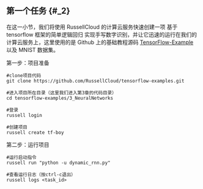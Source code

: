 ## 第一个任务 {#_2}

在这一小节，我们将使用 RussellCloud 的计算云服务快速创建一项 基于 tensorflow 框架的简单逻辑回归 实现手写数字识别，并让它迅速的运行在我们的计算云服务上，这里使用的是 Github 上的基础教程源码 [TensorFlow-Example](https://github.com/RussellCloud/TensorFlow-Examples) 以及 MNIST 数据集。

第一步：项目准备

```
#clone项目代码
git clone https://github.com/RussellCloud/tensorflow-examples.git

#进入项目所在目录（这里我们进入第3章的代码目录）
cd tensorflow-examples/3_NeuralNetworks

#登录
russell login

#创建项目
russell create tf-boy
```

第二步：运行项目

```
#运行启动指令
russell run "python -u dynamic_rnn.py"

#查看运行日志（按ctrl-c退出）
russell logs <task_id>
```



